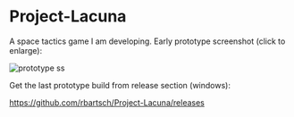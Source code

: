 # Project-Lacuna

A space tactics game I am developing. Early prototype screenshot (click to enlarge):

![prototype ss](https://i.imgur.com/7Jnl1gx.png)

Get the last prototype build from release section (windows): 

https://github.com/rbartsch/Project-Lacuna/releases
